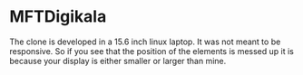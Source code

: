 # MFTDigikala
The clone is developed in a 15.6 inch linux laptop. It was not meant to be responsive. So if you see that the position of the elements is messed up it is because your display is either smaller or larger than mine.
